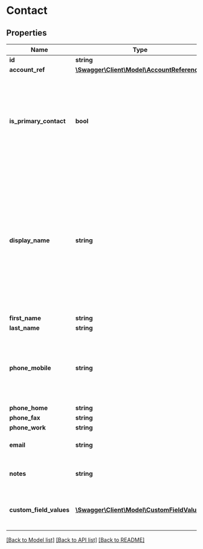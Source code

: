 # Contact

## Properties
Name | Type | Description | Notes
------------ | ------------- | ------------- | -------------
**id** | **string** |  | [optional] 
**account_ref** | [**\Swagger\Client\Model\AccountReference**](AccountReference.md) |  | [optional] 
**is_primary_contact** | **bool** | This will be set to true if this contact is a primary contact for the account This will be set to true if this contact is a primary contact for the account | [optional] 
**display_name** | **string** | This is the display name for the contact. It is read-only and set automatically based on the user settings in the UI This is the display name for the contact. It is read-only and set automatically based on the user settings in the UI | [optional] 
**first_name** | **string** |  | [optional] 
**last_name** | **string** |  | [optional] 
**phone_mobile** | **string** | This will be used to send text message reminders and notifications to this contact | [optional] 
**phone_home** | **string** |  | [optional] 
**phone_fax** | **string** |  | [optional] 
**phone_work** | **string** |  | [optional] 
**email** | **string** | Must be a valid email address | [optional] 
**notes** | **string** | Can be either plain text or HTML. | [optional] 
**custom_field_values** | [**\Swagger\Client\Model\CustomFieldValue[]**](CustomFieldValue.md) | This is a list of custom field values related to this contact | [optional] 

[[Back to Model list]](../README.md#documentation-for-models) [[Back to API list]](../README.md#documentation-for-api-endpoints) [[Back to README]](../README.md)


